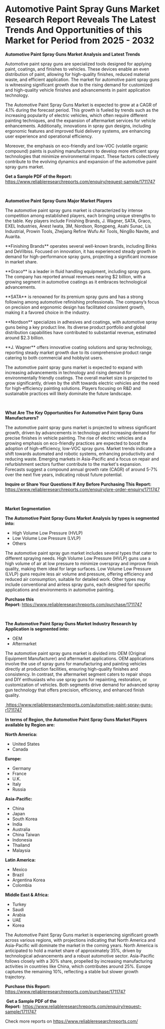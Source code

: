 <p><h1>Automotive Paint Spray Guns Market Research Report Reveals The Latest Trends And Opportunities of this Market for Period from 2025 - 2032</h1></p><p><strong>Automotive Paint Spray Guns Market Analysis and Latest Trends</strong></p>
<p><p>Automotive paint spray guns are specialized tools designed for applying paint, coatings, and finishes to vehicles. These devices enable an even distribution of paint, allowing for high-quality finishes, reduced material waste, and efficient application. The market for automotive paint spray guns is witnessing significant growth due to the rising demand for customized and high-quality vehicle finishes and advancements in paint application technology.</p><p>The Automotive Paint Spray Guns Market is expected to grow at a CAGR of 4.1% during the forecast period. This growth is fueled by trends such as the increasing popularity of electric vehicles, which often require different painting techniques, and the expansion of aftermarket services for vehicle enhancements. Additionally, innovations in spray gun designs, including ergonomic features and improved fluid delivery systems, are enhancing user experience and operational efficiency. </p><p>Moreover, the emphasis on eco-friendly and low-VOC (volatile organic compound) paints is pushing manufacturers to develop more efficient spray technologies that minimize environmental impact. These factors collectively contribute to the evolving dynamics and expansion of the automotive paint spray guns market.</p></p>
<p><strong>Get a Sample PDF of the Report:&nbsp;</strong> <a href="https://www.reliableresearchreports.com/enquiry/request-sample/1711747?utm_campaign=2098&utm_medium=2&utm_source=Github&utm_content=ia&utm_term=19022025&utm_id=automotive-paint-spray-guns">https://www.reliableresearchreports.com/enquiry/request-sample/1711747</a></p>
<p>&nbsp;</p>
<p><strong>Automotive Paint Spray Guns Major Market Players</strong></p>
<p><p>The automotive paint spray guns market is characterized by intense competition among established players, each bringing unique strengths to the table. Key players include Finishing Brands, J. Wagner, SATA, Graco, EXEL Industries, Anest Iwata, 3M, Nordson, Rongpeng, Asahi Sunac, Lis Industrial, Prowin Tools, Zhejiang Refine Wufu Air Tools, NingBo Navite, and Auarita.</p><p>**Finishing Brands** operates several well-known brands, including Binks and DeVilbiss. Focused on innovation, it has experienced steady growth in demand for high-performance spray guns, projecting a significant increase in market share.</p><p>**Graco** is a leader in fluid handling equipment, including spray guns. The company has reported annual revenues nearing $2 billion, with a growing segment in automotive coatings as it embraces technological advancements.</p><p>**SATA** is renowned for its premium spray guns and has a strong following among automotive refinishing professionals. The company’s focus on precision and ergonomic design has facilitated consistent growth, making it a favored choice in the industry.</p><p>**Nordson** specializes in adhesives and coatings, with automotive spray guns being a key product line. Its diverse product portfolio and global distribution capabilities have contributed to substantial revenue, estimated around $2.3 billion.</p><p>**J. Wagner** offers innovative coating solutions and spray technology, reporting steady market growth due to its comprehensive product range catering to both commercial and hobbyist users.</p><p>The automotive paint spray guns market is expected to expand with increasing advancements in technology and rising demand for environmentally friendly coatings. The overall market size is projected to grow significantly, driven by the shift towards electric vehicles and the need for high-efficiency painting solutions. Players focusing on R&D and sustainable practices will likely dominate the future landscape.</p></p>
<p>&nbsp;</p>
<p><strong>What Are The Key Opportunities For Automotive Paint Spray Guns Manufacturers?</strong></p>
<p><p>The automotive paint spray guns market is projected to witness significant growth, driven by advancements in technology and increasing demand for precise finishes in vehicle painting. The rise of electric vehicles and a growing emphasis on eco-friendly practices are expected to boost the adoption of high-efficiency, low-VOC spray guns. Market trends indicate a shift towards automated and robotic systems, enhancing productivity and reducing waste. Emerging markets in Asia-Pacific and a focus on repair and refurbishment sectors further contribute to the market's expansion. Forecasts suggest a compound annual growth rate (CAGR) of around 5-7% over the next five years, indicating robust future potential.</p></p>
<p><strong>Inquire or Share Your Questions If Any Before Purchasing This Report:</strong> <a href="https://www.reliableresearchreports.com/enquiry/pre-order-enquiry/1711747?utm_campaign=2098&utm_medium=2&utm_source=Github&utm_content=ia&utm_term=19022025&utm_id=automotive-paint-spray-guns">https://www.reliableresearchreports.com/enquiry/pre-order-enquiry/1711747</a></p>
<p>&nbsp;</p>
<p><strong>Market Segmentation</strong></p>
<p><strong>The Automotive Paint Spray Guns Market Analysis by types is segmented into:</strong></p>
<p><ul><li>High Volume Low Pressure (HVLP)</li><li>Low Volume Low Pressure (LVLP)</li><li>Others</li></ul></p>
<p><p>The automotive paint spray gun market includes several types that cater to different spraying needs. High Volume Low Pressure (HVLP) guns use a high volume of air at low pressure to minimize overspray and improve finish quality, making them ideal for large surfaces. Low Volume Low Pressure (LVLP) guns require less air volume and pressure, offering efficiency and reduced air consumption, suitable for detailed work. Other types may include conventional and airless spray guns, each designed for specific applications and environments in automotive painting.</p></p>
<p><strong>Purchase this Report:&nbsp;</strong><a href="https://www.reliableresearchreports.com/purchase/1711747?utm_campaign=2098&utm_medium=2&utm_source=Github&utm_content=ia&utm_term=19022025&utm_id=automotive-paint-spray-guns">https://www.reliableresearchreports.com/purchase/1711747</a></p>
<p>&nbsp;</p>
<p><strong>The Automotive Paint Spray Guns Market Industry Research by Application is segmented into:</strong></p>
<p><ul><li>OEM</li><li>Aftermarket</li></ul></p>
<p><p>The automotive paint spray guns market is divided into OEM (Original Equipment Manufacturer) and aftermarket applications. OEM applications involve the use of spray guns for manufacturing and painting vehicles directly at production facilities, ensuring high-quality finishes and consistency. In contrast, the aftermarket segment caters to repair shops and DIY enthusiasts who use spray guns for repainting, restoration, or customization of vehicles. Both segments drive demand for advanced spray gun technology that offers precision, efficiency, and enhanced finish quality.</p></p>
<p><a href="https://www.reliableresearchreports.com/automotive-paint-spray-guns-r1711747?utm_campaign=2098&utm_medium=2&utm_source=Github&utm_content=ia&utm_term=19022025&utm_id=automotive-paint-spray-guns">&nbsp;https://www.reliableresearchreports.com/automotive-paint-spray-guns-r1711747</a></p>
<p><strong>In terms of Region, the Automotive Paint Spray Guns Market Players available by Region are:</strong></p>
<p>
    <p> <strong> North America: </strong>
        <ul>
            <li>United States</li>
            <li>Canada</li>
        </ul>
        </p> 
    <p> <strong> Europe: </strong>
        <ul>
            <li>Germany</li>
            <li>France</li>
            <li>U.K.</li>
            <li>Italy</li>
            <li>Russia</li>
        </ul>
        </p> 
    <p> <strong> Asia-Pacific: </strong>
        <ul>
            <li>China</li>
            <li>Japan</li>
            <li>South Korea</li>
            <li>India</li>
            <li>Australia</li>
            <li>China Taiwan</li>
            <li>Indonesia</li>
            <li>Thailand</li>
            <li>Malaysia</li>
        </ul>
        </p> 
    <p> <strong> Latin America: </strong>
        <ul>
            <li>Mexico</li>
            <li>Brazil</li>
            <li>Argentina Korea</li>
            <li>Colombia</li>
        </ul>
        </p> 
    <p> <strong> Middle East & Africa: </strong>
        <ul>
            <li>Turkey</li>
            <li>Saudi</li>
            <li>Arabia</li>
            <li>UAE</li>
            <li>Korea</li>
        </ul>
    </p>
    </p>
<p><p>The Automotive Paint Spray Guns market is experiencing significant growth across various regions, with projections indicating that North America and Asia-Pacific will dominate the market in the coming years. North America is anticipated to hold a market share of approximately 35%, driven by technological advancements and a robust automotive sector. Asia-Pacific follows closely with a 30% share, propelled by increasing manufacturing activities in countries like China, which contributes around 25%. Europe captures the remaining 10%, reflecting a stable but slower growth trajectory.</p></p>
<p><strong>Purchase this Report: </strong><a href="https://www.reliableresearchreports.com/purchase/1711747?utm_campaign=2098&utm_medium=2&utm_source=Github&utm_content=ia&utm_term=19022025&utm_id=automotive-paint-spray-guns">https://www.reliableresearchreports.com/purchase/1711747</a></p>
<p>&nbsp;<strong>Get a Sample PDF of the Report:&nbsp;&nbsp;</strong><a href="https://www.reliableresearchreports.com/enquiry/request-sample/1711747?utm_campaign=2098&utm_medium=2&utm_source=Github&utm_content=ia&utm_term=19022025&utm_id=automotive-paint-spray-guns">https://www.reliableresearchreports.com/enquiry/request-sample/1711747</a></p>
<p><strong></strong></p>
<p>Check more reports on <a href="https://www.reliableresearchreports.com/?utm_campaign=2098&utm_medium=2&utm_source=Github&utm_content=ia&utm_term=19022025&utm_id=automotive-paint-spray-guns">https://www.reliableresearchreports.com/</a></p>